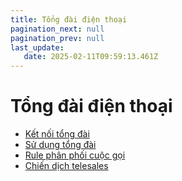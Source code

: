 ```yaml
---
title: Tổng đài điện thoại
pagination_next: null
pagination_prev: null
last_update:
   date: 2025-02-11T09:59:13.461Z
---
```

# Tổng đài điện thoại
* [Kết nối tổng đài](/90-tong-dai-dien-thoai/1.-ket-noi-tong-dai.md)
* [Sử dụng tổng đài](/90-tong-dai-dien-thoai/2.-su-dung-tong-dai.md)
* [Rule phân phối cuộc gọi](/90-tong-dai-dien-thoai/3.-rule-phan-phoi-cuoc-goi.md)
* [Chiến dịch telesales](/90-tong-dai-dien-thoai/4.-chien-dich-telesales.md)